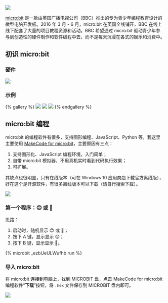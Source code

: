 
![](/images/microbit.jpg)

[micro:bit](https://microbit.org) 是一款由英国广播电视公司（BBC）推出的专为青少年编程教育设计的微型电脑开发板。2016 年 3 月 - 6 月，micro:bit 在英国全线铺开，BBC 在线上线下配套了大量的项目教程资源和活动。BBC 希望通过 micro:bit 驱动青少年参与到创造性的硬件制作和软件编程中去，而不是每天沉浸在各式的娱乐和消费中。

<!--more-->

## 初识 micro:bit

### 硬件

![](/images/mb-hardware.png)

### 示例

{% gallery %}
![](/images/mb-example-1.jpg)
![](/images/mb-example-2.jpg)
![](/images/mb-example-3.jpg)
{% endgallery %}

## micro:bit 编程

micro:bit 的编程软件有很多，支持图形编程、JavaScript、Python 等，我这里主要使用 [MakeCode for micro:bit](https://makecode.microbit.org)，主要原因有三点：

1. 支持图形化、JavaScript 编程环境，入门简单；
2. 自带 micro:bit 模拟器，不用真机实时看到代码执行效果；
3. 可扩展。

其缺点也很明显，只有在线版本（可在 Windows 10 应用商店下载官方离线版），好在这个是开源软件，有很多离线版本可以下载（请自行搜索下载）。

![](/images/makecode-ui.jpg)

### 第一个程序：😊 或 🙁

思路：

1. 启动时，随机显示 😊 或 🙁；
2. 按下 A 键，显示显示 😊；
3. 按下 B 键，显示显示 🙁。

{% microbit _ezbUeULWufhb run %}

### 导入 micro:bit

将 micro:bit 连接到电脑上，找到 MICROBIT 盘，点击 MakeCode for micro:bit 编程软件“**下载**”按钮，将 `.hex` 文件保存到 MICROBIT 盘内即可。

![](/images/makecode-download.jpg)
